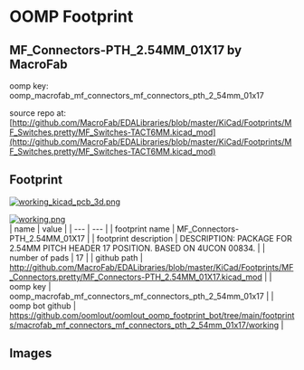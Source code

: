 # OOMP Footprint  
## MF_Connectors-PTH_2.54MM_01X17  by MacroFab  
  
oomp key: oomp_macrofab_mf_connectors_mf_connectors_pth_2_54mm_01x17  
  
source repo at: [http://github.com/MacroFab/EDALibraries/blob/master/KiCad/Footprints/MF_Switches.pretty/MF_Switches-TACT6MM.kicad_mod](http://github.com/MacroFab/EDALibraries/blob/master/KiCad/Footprints/MF_Switches.pretty/MF_Switches-TACT6MM.kicad_mod)  
## Footprint  
  
[![working_kicad_pcb_3d.png](working_kicad_pcb_3d_600.png)](working_kicad_pcb_3d.png)  
  
[![working.png](working_600.png)](working.png)  
| name | value | 
| --- | --- | 
| footprint name | MF_Connectors-PTH_2.54MM_01X17 | 
| footprint description | DESCRIPTION: PACKAGE FOR 2.54MM PITCH HEADER 17 POSITION. BASED ON 4UCON 00834. | 
| number of pads | 17 | 
| github path | http://github.com/MacroFab/EDALibraries/blob/master/KiCad/Footprints/MF_Connectors.pretty/MF_Connectors-PTH_2.54MM_01X17.kicad_mod | 
| oomp key | oomp_macrofab_mf_connectors_mf_connectors_pth_2_54mm_01x17 | 
| oomp bot github | https://github.com/oomlout/oomlout_oomp_footprint_bot/tree/main/footprints/macrofab_mf_connectors_mf_connectors_pth_2_54mm_01x17/working | 
## Images  
